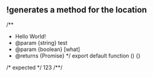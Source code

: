 ## !generates a method for the location
/**
 * Hello World!
 * @param {string} test
 * @param {boolean} [what]
 * @returns {Promise<number>}
 */
export default function () {}

/* expected */
123
/**/